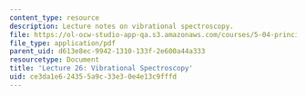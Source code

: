 ```yaml
---
content_type: resource
description: Lecture notes on vibrational spectroscopy.
file: https://ol-ocw-studio-app-qa.s3.amazonaws.com/courses/5-04-principles-of-inorganic-chemistry-ii-fall-2008/ce3da1e624355a9c33e30e4e13c9fffd_lecture_26.pdf
file_type: application/pdf
parent_uid: d613e8ec-9942-1310-133f-2e600a44a333
resourcetype: Document
title: 'Lecture 26: Vibrational Spectroscopy'
uid: ce3da1e6-2435-5a9c-33e3-0e4e13c9fffd
---
```


